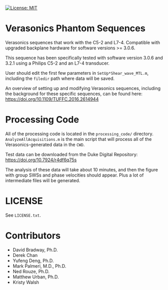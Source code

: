 [![License: MIT](https://img.shields.io/badge/License-MIT-yellow.svg)](https://opensource.org/licenses/MIT)

# Verasonics Phantom Sequences
Verasonics sequences that work with the C5-2 and L7-4.  Compatible with
upgraded backplane hardware for software versions >= 3.0.6.

This sequence has been specifically tested with software version 3.0.6 and
3.2.1 using a Philips C5-2 and an L7-4 transducer.

User should edit the first few parameters in `SetUp*Shear_wave_MTL.m`,
including the `filedir` path where data will be saved.

An overview of setting up and modifying Verasonics sequences, including the
background for these specific sequences, can be found here:
https://doi.org/10.1109/TUFFC.2016.2614944

# Processing Code
All of the processing code is located in the `processing_code/` directory.
`AnalyzeAllAcquisitions.m` is the main script that will process all of the
Verasonics-generated data in the `CWD`.

Test data can be downloaded from the Duke Digital Repository:
https://doi.org/10.7924/r4df6q75s

The analysis of these data will take about 10 minutes, and then the figure with
group SWSs and phase velocities should appear.  Plus a lot of intermediate
files will be generated.

# LICENSE
See `LICENSE.txt`.

# Contributors
* David Bradway, Ph.D.
* Derek Chan
* Yufeng Deng, Ph.D.
* Mark Palmeri, M.D., Ph.D.
* Ned Rouze, Ph.D.
* Matthew Urban, Ph.D.
* Kristy Walsh
